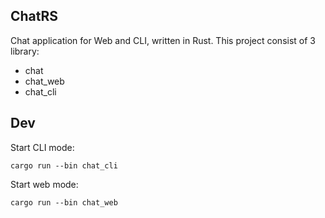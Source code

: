 ## ChatRS

Chat application for Web and CLI, written in Rust.
This project consist of 3 library:

- chat
- chat_web
- chat_cli

## Dev

Start CLI mode:
```
cargo run --bin chat_cli
```

Start web mode:
```
cargo run --bin chat_web
```
